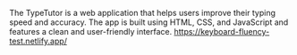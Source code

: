 The TypeTutor is a web application that helps users improve their typing speed and accuracy. The app is built using HTML, CSS, and JavaScript and features a clean and user-friendly interface.
https://keyboard-fluency-test.netlify.app/
